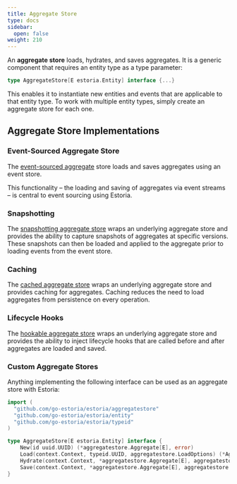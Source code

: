 ```yaml
---
title: Aggregate Store
type: docs
sidebar:
  open: false
weight: 210
---
```


An **aggregate store** loads, hydrates, and saves aggregates. It is a generic component that requires an entity type as a type parameter:

```go
type AggregateStore[E estoria.Entity] interface {...}
```

This enables it to instantiate new entities and events that are applicable to that entity type. To work with multiple entity types, simply create an aggregate store for each one.

## Aggregate Store Implementations

### Event-Sourced Aggregate Store

The [event-sourced aggregate](./event_sourced) store loads and saves aggregates using an event store.

This functionality – the loading and saving of aggregates via event streams – is central to event sourcing using Estoria.

### Snapshotting

The [snapshotting aggregate store](./snapshotting) wraps an underlying aggregate store and provides the ability to capture snapshots of aggregates at specific versions. These snapshots can then be loaded and applied to the aggregate prior to loading events from the event store.

### Caching

The [cached aggregate store](./cached) wraps an underlying aggregate store and provides caching for aggregates. Caching reduces the need to load aggregates from persistence on every operation.

### Lifecycle Hooks

The [hookable aggregate store](./hookable) wraps an underlying aggregate store and provides the ability to inject lifecycle hooks that are called before and after aggregates are loaded and saved.

### Custom Aggregate Stores

Anything implementing the following interface can be used as an aggregate store with Estoria:

```go
import (
  "github.com/go-estoria/estoria/aggregatestore"
  "github.com/go-estoria/estoria/entity"
  "github.com/go-estoria/estoria/typeid"
)

type AggregateStore[E estoria.Entity] interface {
    New(id uuid.UUID) (*aggregatestore.Aggregate[E], error)
    Load(context.Context, typeid.UUID, aggregatestore.LoadOptions) (*Aggregate[E], error)
    Hydrate(context.Context, *aggregatestore.Aggregate[E], aggregatestore.HydrateOptions) error
    Save(context.Context, *aggregatestore.Aggregate[E], aggregatestore.SaveOptions) error
}
```

